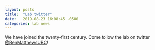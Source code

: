 ```yaml
---
layout: posts
title:  "Lab twitter"
date:   2019-08-23 16:08:45 -0500
categories: lab news
---
```




We have joined the twenty-first century. Come follow the lab on twitter [@BenMatthewsUBC][twitter]!


[twitter]: https://twitter.com/BenMatthewsUBC
